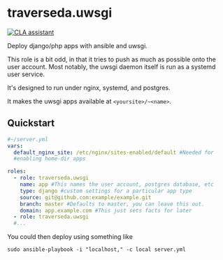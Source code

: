 # traverseda.uwsgi

[![CLA assistant](https://cla-assistant.io/readme/badge/traverseda/traverseda.uwsgi)](https://cla-assistant.io/traverseda/traverseda.uwsgi) 

Deploy django/php apps with ansible and uwsgi.

This role is a bit odd, in that it tries to push as much as possible onto
the user account. Most notably, the uwsgi daemon itself is run as a systemd user
service.

It's designed to run under nginx, systemd, and postgres.

It makes the uwsgi apps available at `<yoursite>/~<name>`.

## Quickstart

```yaml
#~/server.yml
vars:
  default_nginx_site: /etc/nginx/sites-enabled/default #Needed for
  #enabling home-dir apps

roles:
  - role: traverseda.uwsgi
    name: app #This names the user account, postgres database, etc
    type: django #custom settings for a particular app type
    source: git@github.com:example/example.git
    branch: master #Defaults to master, you can leave this out.
    domain: app.example.com #This just sets facts for later
  - role: traverseda.uwsgi
  #...

```

You could then deploy using something like

`sudo ansible-playbook -i "localhost," -c local server.yml`
